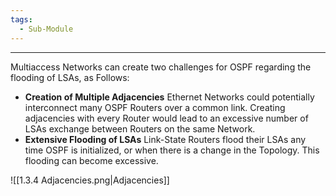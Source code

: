 ```yaml
---
tags:
  - Sub-Module
---
```


---
Multiaccess Networks can create two challenges for OSPF regarding the flooding of LSAs, as Follows:
- **Creation of Multiple Adjacencies**
  Ethernet Networks could potentially interconnect many OSPF Routers over a common link.
  Creating adjacencies with every Router would lead to an excessive number of LSAs exchange between Routers on the same Network.
- **Extensive Flooding of LSAs**
  Link-State Routers flood their LSAs any time OSPF is initialized, or when there is a change in the Topology.
  This flooding can become excessive.

![[1.3.4 Adjacencies.png|Adjacencies]]